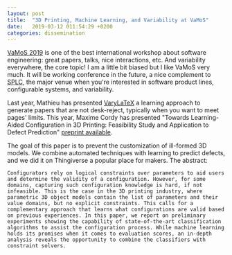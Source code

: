 ```yaml
---
layout: post
title:  "3D Printing, Machine Learning, and Variability at VaMoS"
date:   2019-03-12 011:54:29 +0200
categories: dissemination 
---
```


[VaMoS 2019](https://vamos2019.github.io/) is one of the best international workshop about software engineering: great papers, talks, nice interactions, etc. 
And variability everywhere, the core topic! I am a little bit biased but I like VaMoS very much. 
It will be working conference in the future, a nice complement to [SPLC](https://splc2019.net), the major venue when you're interested in software product lines, configurable systems, and variability. 

Last year, Mathieu has presented [VaryLaTeX](https://hal.inria.fr/hal-01659161) a learning approach to generate papers that are not desk-reject, typically when you want to meet pages' limits. This year, Maxime Cordy has presented "Towards Learning-Aided Configuration in 3D Printing: Feasibility Study and Application to Defect Prediction" [preprint available](https://hal.inria.fr/hal-01990767). 

The goal of this paper is to prevent the customization of ill-formed 3D models. We combine automated techniques with learning to predict defects, and we did it on Thingiverse a popular place for makers. The abstract: 
```
Configurators rely on logical constraints over parameters to aid users and determine the validity of a configuration. However, for some domains, capturing such configuration knowledge is hard, if not infeasible. This is the case in the 3D printing industry, where parametric 3D object models contain the list of parameters and their value domains, but no explicit constraints. This calls for a complementary approach that learns what configurations are valid based on previous experiences. In this paper, we report on preliminary experiments showing the capability of state-of-the-art classification algorithms to assist the configuration process. While machine learning holds its promises when it comes to evaluation scores, an in-depth analysis reveals the opportunity to combine the classifiers with constraint solvers.
```



